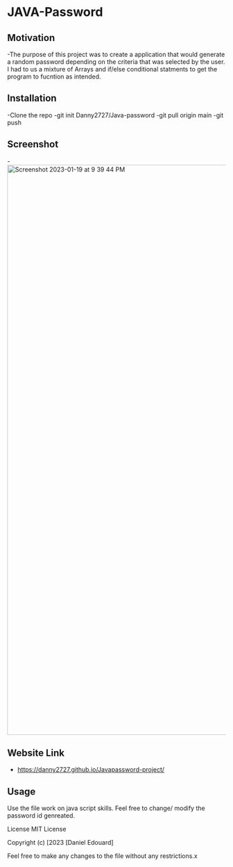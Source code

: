 # JAVA-Password

## Motivation

-The purpose of this project was to create a application that would generate a random password depending on the criteria that was selected by the user.
I had to us a mixture of Arrays and if/else conditional statments to get the program to fucntion as intended.

## Installation
-Clone the repo
-git init Danny2727/Java-password
-git pull origin main
-git push 

## Screenshot
-<img width="1313" alt="Screenshot 2023-01-19 at 9 39 44 PM" src="https://user-images.githubusercontent.com/113525669/213606413-3a5d241f-d740-4f70-abf1-c60fa53f9fff.png">

## Website Link
- https://danny2727.github.io/Javapassword-project/

## Usage
Use the file work on java script skills. Feel free to change/ modify the password id genreated.

License
MIT License

Copyright (c) [2023 [Daniel Edouard]

Feel free to make any changes to the file without any restrictions.x
